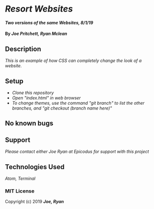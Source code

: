 # _Resort Websites_

#### _Two versions of the same Websites, 8/1/19_

#### By _Joe Pritchett, Ryan Mclean_

## Description

_This is an example of how CSS can completely change the look of a website._

## Setup

* _Clone this repository_
* _Open "index.html" in  web browser_
* _To change themes, use the command "git branch" to list the other branches, and "git checkout (branch name here)"_

## No known bugs

## Support

_Please contact either Joe Ryan at Epicodus for support with this project_

## Technologies Used

_Atom, Terminal_

### MIT License

Copyright (c) 2019 **_Joe, Ryan_**

